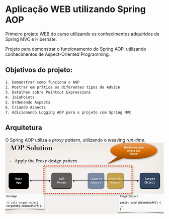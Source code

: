 # Aplicação WEB utilizando Spring AOP

Primeiro projeto WEB do curso utilizando os conhecimentos adquiridos de Spring MVC e Hibernate.

Projeto para demonstrar o funcionamento do Spring AOP, utilizando conhecimentos de Aspect-Oriented Programming.

## Objetivos do projeto:
	1. Demonstrar como funciona o AOP
	2. Mostrar em prática os diferentes tipos de Advice
	3. Detalhes sobre Pointcut Expressions
	4. JoinPoints
	5. Ordenando Aspects
	6. Criando Aspects
	7. Adicionando Logging AOP para o projeto com Spring MVC
	
## Arquitetura

O Spring AOP utiliza a *proxy pattern*, utilizando o weaving *run-time*.
![Tela exibindo como funciona o proxy pattern](img/resultado.jpg)
